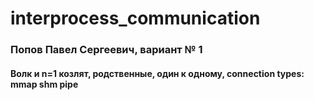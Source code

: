 # interprocess_communication
### Попов Павел Сергеевич, вариант № 1

#### Волк и n=1 козлят, родственные, один к одному, connection types: mmap shm pipe
